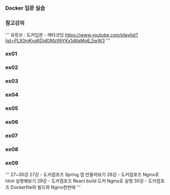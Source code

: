 ### Docker 입문 실습

### 참고강의
''' 유튜브 : 도커입문 - 메타코딩
https://www.youtube.com/playlist?list=PL93mKxaRDidGMzIllhYKx1d6aMg6_5wW3
'''

### ex01
### ex02
### ex03
### ex04
### ex05
### ex06
### ex07
### ex08
### ex09 
''' 27~30강
    27강 - 도커컴포즈 Spring 앱 만들어보기
    28강 - 도커컴포즈 Nginx로 html 실행해보기
    29강 - 도커컴포즈 React build 도커 Nginx로 실행
    30강 - 도커컴포즈 Dockerfile와 빌드와 Nginx한번에
'''